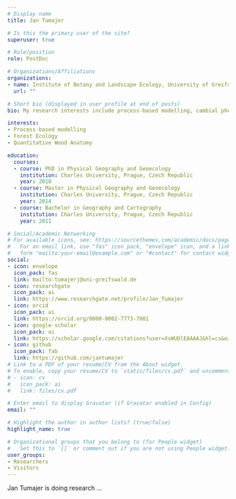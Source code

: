 ```yaml
---
# Display name
title: Jan Tumajer

# Is this the primary user of the site?
superuser: true

# Role/position
role: PostDoc

# Organizations/Affiliations
organizations:
- name: Institute of Botany and Landscape Ecology, University of Greifswald
  url: ""

# Short bio (displayed in user profile at end of posts)
bio: My research interests include process-based modelling, cambial phenology and forest ecology.

interests:
- Process-based modelling
- Forest Ecology
- Quantitative Wood Anatomy

education:
  courses:
  - course: PhD in Physical Geography and Geoecology
    institution: Charles University, Prague, Czech Republic
    year: 2018
  - course: Master in Physical Geography and Geoecology
    institution: Charles University, Prague, Czech Republic
    year: 2014
  - course: Bachelor in Geography and Cartography
    institution: Charles University, Prague, Czech Republic
    year: 2011

# Social/Academic Networking
# For available icons, see: https://sourcethemes.com/academic/docs/page-builder/#icons
#   For an email link, use "fas" icon pack, "envelope" icon, and a link in the
#   form "mailto:your-email@example.com" or "#contact" for contact widget.
social:
- icon: envelope
  icon_pack: fas
  link: mailto:tumajerj@uni-greifswald.de
- icon: researchgate
  icon_pack: ai
  link: https://www.researchgate.net/profile/Jan_Tumajer
- icon: orcid
  icon_pack: ai
  link: https://orcid.org/0000-0002-7773-7081
- icon: google-scholar
  icon_pack: ai
  link: https://scholar.google.com/citations?user=XsWUOlEAAAAJ&hl=cs&oi=sra
- icon: github
  icon_pack: fab
  link: https://github.com/jantumajer
# Link to a PDF of your resume/CV from the About widget.
# To enable, copy your resume/CV to `static/files/cv.pdf` and uncomment the lines below.
# - icon: cv
#   icon_pack: ai
#   link: files/cv.pdf

# Enter email to display Gravatar (if Gravatar enabled in Config)
email: ""

# Highlight the author in author lists? (true/false)
highlight_name: true

# Organizational groups that you belong to (for People widget)
#   Set this to `[]` or comment out if you are not using People widget.
user_groups:
- Researchers
- Visitors
---
```


Jan Tumajer is doing research ...
